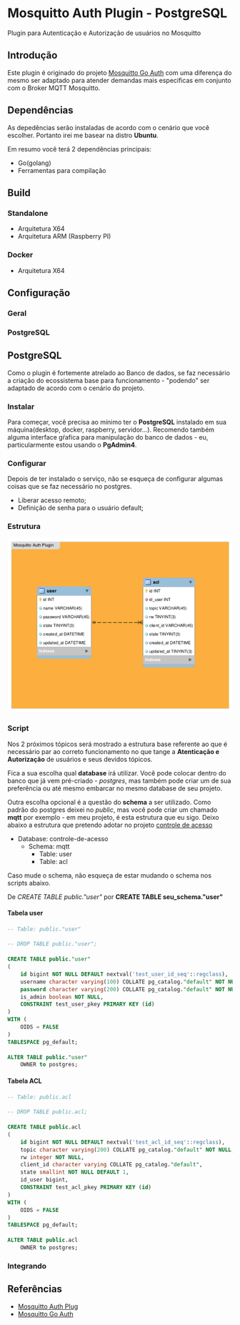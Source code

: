 # Mosquitto Auth Plugin - PostgreSQL

Plugin para Autenticação e Autorização de usuários no Mosquitto

## Introdução

Este plugin é originado do projeto [Mosquitto Go Auth](https://github.com/iegomez/mosquitto-go-auth) com uma diferença do mesmo ser adaptado para atender demandas mais especificas em conjunto com o Broker MQTT Mosquitto.

## Dependências

As depedências serão instaladas de acordo com o cenário que você escolher. Portanto irei me basear na distro **Ubuntu**.

Em resumo você terá 2 dependências principais: 

* Go(golang)
* Ferramentas para compilação

## Build

### Standalone

* Arquitetura X64
* Arquitetura ARM (Raspberry PI)

### Docker

* Arquitetura X64

## Configuração

### Geral

### PostgreSQL


## PostgreSQL

Como o plugin é fortemente atrelado ao Banco de dados, se faz necessário a criação do ecossistema base para funcionamento - "podendo" ser adaptado de acordo com o cenário do projeto.

### Instalar

Para começar, você precisa ao mínimo ter o **PostgreSQL** instalado em sua máquina(desktop, docker, raspberry, servidor...). Recomendo também alguma interface gŕafica para manipulação do banco de dados - eu, particularmente estou usando o **PgAdmin4**.

### Configurar

Depois de ter instalado o serviço, não se esqueça de configurar algumas coisas que se faz necessário no postgres.

* Liberar acesso remoto;
* Definição de senha para o usuário default;

### Estrutura

![img](https://raw.githubusercontent.com/douglaszuqueto/mosquitto-auth-plugin/master/.github/mosquitto-auth-plugin.png)

### Script

Nos 2 próximos tópicos será mostrado a estrutura base referente ao que é necessário par ao correto funcionamento no que tange a **Atenticação e Autorização** de usuários e seus devidos tópicos.

Fica a sua escolha qual **database** irá utilizar. Você pode colocar dentro do banco que já vem pré-criado - *postgres*, mas também pode criar um de sua preferência ou até mesmo embarcar no mesmo database de seu projeto.

Outra escolha opcional é a questão do **schema** a ser utilizado. Como padrão do postgres deixei no *public*, mas você pode criar um chamado **mqtt** por exemplo - em meu projeto, é esta estrutura que eu sigo. Deixo abaixo a estrutura que pretendo adotar no projeto [controle de acesso](https://github.com/douglaszuqueto/controle-de-acesso)

* Database: controle-de-acesso
    * Schema: mqtt
        * Table: user
        * Table: acl 

Caso mude o schema, não esqueça de estar mudando o schema nos scripts abaixo.

De *CREATE TABLE public."user"* por **CREATE TABLE seu_schema."user"**

#### Tabela user

```sql
-- Table: public."user"

-- DROP TABLE public."user";

CREATE TABLE public."user"
(
    id bigint NOT NULL DEFAULT nextval('test_user_id_seq'::regclass),
    username character varying(100) COLLATE pg_catalog."default" NOT NULL,
    password character varying(200) COLLATE pg_catalog."default" NOT NULL,
    is_admin boolean NOT NULL,
    CONSTRAINT test_user_pkey PRIMARY KEY (id)
)
WITH (
    OIDS = FALSE
)
TABLESPACE pg_default;

ALTER TABLE public."user"
    OWNER to postgres;
```

#### Tabela ACL

```sql
-- Table: public.acl

-- DROP TABLE public.acl;

CREATE TABLE public.acl
(
    id bigint NOT NULL DEFAULT nextval('test_acl_id_seq'::regclass),
    topic character varying(200) COLLATE pg_catalog."default" NOT NULL,
    rw integer NOT NULL,
    client_id character varying COLLATE pg_catalog."default",
    state smallint NOT NULL DEFAULT 1,
    id_user bigint,
    CONSTRAINT test_acl_pkey PRIMARY KEY (id)
)
WITH (
    OIDS = FALSE
)
TABLESPACE pg_default;

ALTER TABLE public.acl
    OWNER to postgres;
```

### Integrando

## Referências

* [Mosquitto Auth Plug](https://github.com/jpmens/mosquitto-auth-plug)
* [Mosquitto Go Auth](https://github.com/iegomez/mosquitto-go-auth)
